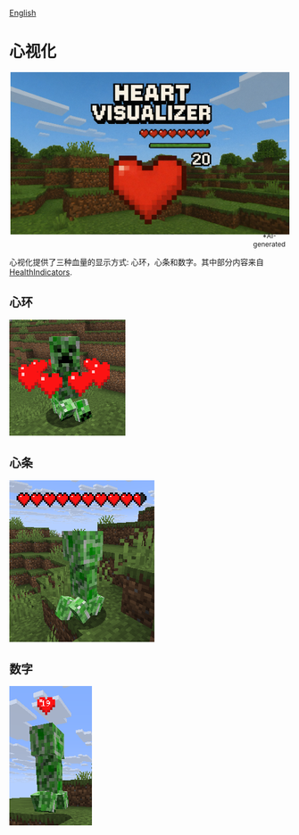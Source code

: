 [English](README.md)
# 心视化
<div style="text-align:center">
  <img src="res/Heart%20Visualizer_16_9.png" alt="mod"/>
  <p style="font-size: 12px; margin: -8px 2px 2px 430px; 0;">*AI-generated</p>
</div>

心视化提供了三种血量的显示方式: 心环，心条和数字。其中部分内容来自 [HealthIndicators](https://github.com/AdyTech99/HealthIndicators).

## 心环
![Circle.png](res/Circle.png)

## 心条
![Bar.png](res/Bar.png)

## 数字
![Numeric.png](res/Numeric.png)
